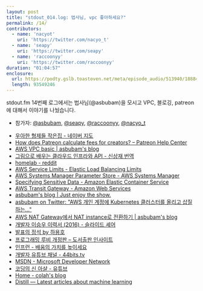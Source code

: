 ```yaml
---
layout: post
title: "stdout_014.log: 법사님, vpc 좋아하세요?"
permalink: /14/
contributors:
  - name: 'nacyot'
    uri: 'https://twitter.com/nacyo_t'
  - name: 'seapy'
    uri: 'https://twitter.com/seapy'
  - name: 'raccoonyy'
    uri: 'https://twitter.com/raccoonyy'
duration: "01:04:57"
enclosure:
  url: https://podty.gslb.toastoven.net/meta/episode_audio/513940/188843_1548262395996.mp3
  length: 93549246
---
```


stdout.fm 14번째 로그에서는 법사님(@asbubam)을 모시고 VPC, 블로깅, patreon에 대해서 이야기를 나눴습니다.

* 참가자: [@asbubam][asbubam], [@seapy][sea], [@raccoonyy][rac], [@nacyo_t][nac]

[asbubam]: https://twitter.com/asbubam
[sea]: https://twitter.com/seapy
[rac]: https://twitter.com/raccoonyy
[nac]: https://twitter.com/nacyo_t

* [우아한 형제들 작은집 - 네이버 지도](http://naver.me/x0wJs4BQ)
* [How does Patreon calculate fees for creators? – Patreon Help Center](https://support.patreon.com/hc/en-us/articles/204606125-How-do-you-calculate-fees-)
* [AWS VPC basic \| asbubam's blog](https://blog.2dal.com/2017/09/12/aws-vpc-basic/)
* [그림으로 배우는 클라우드 인프라와 API - 신상재 번역](https://www.aladin.co.kr/shop/wproduct.aspx?ItemId=109486799)
* [homelab - reddit](https://www.reddit.com/r/homelab/)
* [AWS Service Limits - Elastic Load Balancing Limits](https://docs.aws.amazon.com/general/latest/gr/aws_service_limits.html#limits_elastic_load_balancer)
* [AWS Systems Manager Parameter Store - AWS Systems Manager](https://docs.aws.amazon.com/systems-manager/latest/userguide/systems-manager-paramstore.html)
* [Specifying Sensitive Data - Amazon Elastic Container Service](https://docs.aws.amazon.com/AmazonECS/latest/developerguide/specifying-sensitive-data.html)
* [AWS Transit Gateway - Amazon Web Services](https://aws.amazon.com/transit-gateway/)
* [asbubam's blog \| Just enjoy the show.](https://blog.2dal.com/)
* [asbubam on Twitter: "AWS 개인 계정에 Kubernetes 클러스터를 올리고 삽질하는..."](https://twitter.com/asbubam/status/973828322789675008?s=20)
* [AWS NAT Gateway에서 NAT instance로 전환하기 \| asbubam's blog](https://blog.2dal.com/2018/12/31/nat-gateway-to-nat-instance/)
* [개발자 이승우 이력서 (2016) - 슬라이드 셰어](https://www.slideshare.net/SeungWooLee2/20130416)
* [발표의 정석 by 하용호](https://t.co/DxXKMjrVRT)
* [프로그래밍 루비 개정판 – 도서출판 인사이트](https://blog.insightbook.co.kr/book/programming-insight/프로그래밍-루비-개정판/)
* [인프런 - 배움의 가치를 높이세요](https://www.inflearn.com/)
* [개발자 유튜브 채널 - 44bits.tv](https://44bits.tv)
* [MSDN - Microsoft Developer Network](https://msdn.microsoft.com/)
* [코딩의 신 아샬 - 유튜브](https://www.youtube.com/channel/UCLLncfeIYljE0o_yUw7MkcA)
* [Home - colah's blog](https://colah.github.io/)
* [Distill — Latest articles about machine learning](https://distill.pub/)
